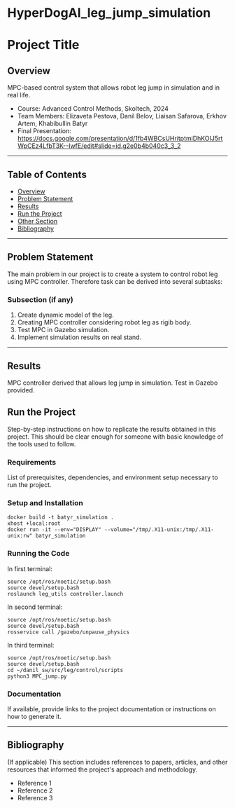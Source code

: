 # HyperDogAI_leg_jump_simulation
# Project Title

## Overview
MPC-based control system that allows robot leg jump in simulation and in real life.

- Course: Advanced Control Methods, Skoltech, 2024
- Team Members: Elizaveta Pestova, Danil Belov, Liaisan Safarova, Erkhov Artem, Khabibullin Batyr
- Final Presentation: https://docs.google.com/presentation/d/1fb4WBCsUHritptmiDhKOIJ5rtWpCEz4LfbT3K--IwfE/edit#slide=id.g2e0b4b040c3_3_2

---

## Table of Contents

- [Overview](#overview)
- [Problem Statement](#problem-statement)
- [Results](#results)
- [Run the Project](#run-the-project)
- [Other Section](#other-section)
- [Bibliography](#bibliography)
---
## Problem Statement
The main problem in our project is to create a system to control robot leg using MPC controller. Therefore task can be derived into several subtasks:

### Subsection (if any)
1. Create dynamic model of the leg.
2. Creating MPC controller considering robot leg as rigib body.
3. Test MPC in Gazebo simulation.
4. Implement simulation results on real stand.
---
## Results
MPC controller derived that allows leg jump in simulation. Test in Gazebo provided.

## Run the Project
Step-by-step instructions on how to replicate the results obtained in this project. This should be clear enough for someone with basic knowledge of the tools used to follow.

### Requirements
List of prerequisites, dependencies, and environment setup necessary to run the project.

### Setup and Installation
```
docker build -t batyr_simulation .
xhost +local:root
docker run -it --env="DISPLAY" --volume="/tmp/.X11-unix:/tmp/.X11-unix:rw" batyr_simulation
```

### Running the Code

In first terminal:
```
source /opt/ros/noetic/setup.bash
source devel/setup.bash
roslaunch leg_utils controller.launch
```
In second terminal:
```
source /opt/ros/noetic/setup.bash
source devel/setup.bash
rosservice call /gazebo/unpause_physics
```
In third terminal:
```
source /opt/ros/noetic/setup.bash
source devel/setup.bash
cd ~/danil_sw/src/leg/control/scripts
python3 MPC_jump.py
```

### Documentation
If available, provide links to the project documentation or instructions on how to generate it.

---

## Bibliography
(If applicable) This section includes references to papers, articles, and other resources that informed the project's approach and methodology.

- Reference 1
- Reference 2
- Reference 3

